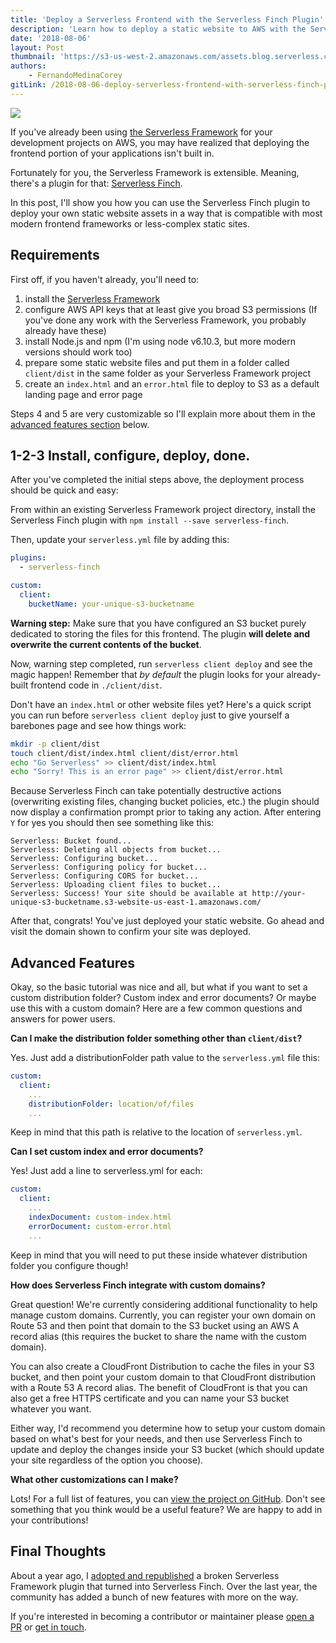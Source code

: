 ```yaml
---
title: 'Deploy a Serverless Frontend with the Serverless Finch Plugin'
description: 'Learn how to deploy a static website to AWS with the Serverless Finch Plugin.'
date: '2018-08-06'
layout: Post
thumbnail: 'https://s3-us-west-2.amazonaws.com/assets.blog.serverless.com/serverless-fich-plugin/serverless-finch-thumb.png'
authors:
    - FernandoMedinaCorey
gitLink: /2018-08-06-deploy-serverless-frontend-with-serverless-finch-plugin.md
---
```


<img src="https://s3-us-west-2.amazonaws.com/assets.blog.serverless.com/serverless-fich-plugin/serverless-finch-plugin.jpg">

If you've already been using [the Serverless Framework](https://serverless.com/framework/) for your development projects on AWS, you may have realized that deploying the frontend portion of your applications isn't built in. 

Fortunately for you, the Serverless Framework is extensible. Meaning, there's a plugin for that: [Serverless Finch](https://github.com/fernando-mc/serverless-finch).

In this post, I'll show you how you can use the Serverless Finch plugin to deploy your own static website assets in a way that is compatible with most modern frontend frameworks or less-complex static sites.

## Requirements

First off, if you haven't already, you'll need to:

1. install the [Serverless Framework](https://serverless.com)
2. configure AWS API keys that at least give you broad S3 permissions (If you've done any work with the Serverless Framework, you probably already have these) 
3. install Node.js and npm (I'm using node v6.10.3, but more modern versions should work too)
4. prepare some static website files and put them in a folder called `client/dist` in the same folder as your Serverless Framework project
5. create an `index.html` and an `error.html` file to deploy to S3 as a default landing page and error page

Steps 4 and 5 are very customizable so I'll explain more about them in the [advanced features section](#advanced-features) below.

## 1-2-3 Install, configure, deploy, done.

After you've completed the initial steps above, the deployment process should be quick and easy:

From within an existing Serverless Framework project directory, install the Serverless Finch plugin with `npm install --save serverless-finch`.

Then, update your `serverless.yml` file by adding this: 

```yaml
plugins:
  - serverless-finch

custom:
  client:
    bucketName: your-unique-s3-bucketname
```

**Warning step:** Make sure that you have configured an S3 bucket purely dedicated to storing the files for this frontend. The plugin **will delete and overwrite the current contents of the bucket**.

Now, warning step completed, run `serverless client deploy` and see the magic happen! Remember that _by default_ the plugin looks for your already-built frontend code in `./client/dist`.

Don't have an `index.html` or other website files yet? Here's a quick script you can run before `serverless client deploy` just to give yourself a barebones page and see how things work: 

```bash
mkdir -p client/dist
touch client/dist/index.html client/dist/error.html
echo "Go Serverless" >> client/dist/index.html
echo "Sorry! This is an error page" >> client/dist/error.html
```

Because Serverless Finch can take potentially destructive actions (overwriting existing files, changing bucket policies, etc.) the plugin should now display a confirmation prompt prior to taking any action. After entering `Y` for yes you should then see something like this:

```Serverless: Looking for bucket...
Serverless: Bucket found...
Serverless: Deleting all objects from bucket...
Serverless: Configuring bucket...
Serverless: Configuring policy for bucket...
Serverless: Configuring CORS for bucket...
Serverless: Uploading client files to bucket...
Serverless: Success! Your site should be available at http://your-unique-s3-bucketname.s3-website-us-east-1.amazonaws.com/
```

After that, congrats! You've just deployed your static website. Go ahead and visit the domain shown to confirm your site was deployed.

## Advanced Features

Okay, so the basic tutorial was nice and all, but what if you want to set a custom distribution folder? Custom index and error documents? Or maybe use this with a custom domain? Here are a few common questions and answers for power users.

**Can I make the distribution folder something other than `client/dist`?**

Yes. Just add a distributionFolder path value to the `serverless.yml` file this:

```yaml
custom:
  client:
    ...
    distributionFolder: location/of/files
    ...
```

Keep in mind that this path is relative to the location of `serverless.yml`.

**Can I set custom index and error documents?**

Yes! Just add a line to serverless.yml for each: 

```yaml
custom:
  client:
    ...
    indexDocument: custom-index.html
    errorDocument: custom-error.html
    ...
```

Keep in mind that you will need to put these inside whatever distribution folder you configure though!

**How does Serverless Finch integrate with custom domains?**

Great question! We're currently considering additional functionality to help manage custom domains. Currently, you can register your own domain on Route 53 and then point that domain to the S3 bucket using an AWS A record alias (this requires the bucket to share the name with the custom domain). 

You can also create a CloudFront Distribution to cache the files in your S3 bucket, and then point your custom domain to that CloudFront distribution with a Route 53 A record alias. The benefit of CloudFront is that you can also get a free HTTPS certificate and you can name your S3 bucket whatever you want.

Either way, I'd recommend you determine how to setup your custom domain based on what's best for your needs, and then use Serverless Finch to update and deploy the changes inside your S3 bucket (which should update your site regardless of the option you choose).

**What other customizations can I make?**

Lots! For a full list of features, you can [view the project on GitHub](https://github.com/fernando-mc/serverless-finch#configuration-parameters). Don't see something that you think would be a useful feature? We are happy to add in your contributions! 

## Final Thoughts

About a year ago, I [adopted and republished](https://www.fernandomc.com/posts/publishing-serverless-finch/) a broken Serverless Framework plugin that turned into Serverless Finch. Over the last year, the community has added a bunch of new features with more on the way.

If you're interested in becoming a contributor or maintainer please [open a PR](https://github.com/fernando-mc/serverless-finch) or [get in touch](https://www.fernandomc.com/contact/).
